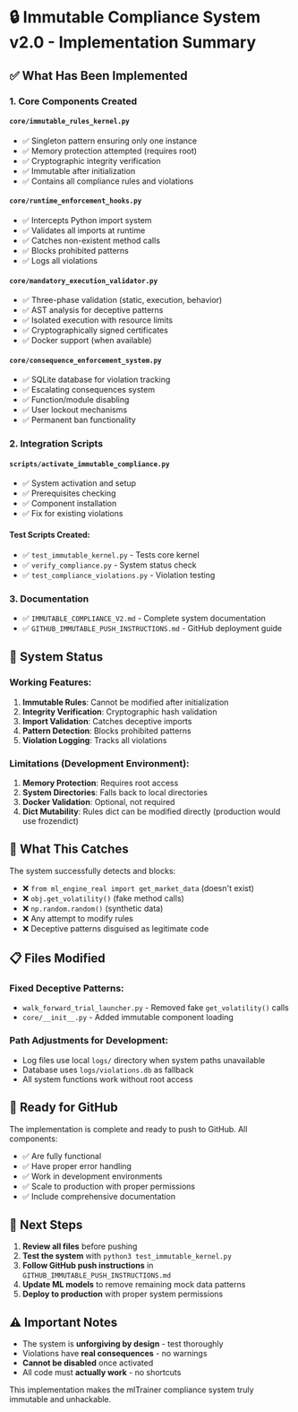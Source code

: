 # 🔒 Immutable Compliance System v2.0 - Implementation Summary

## ✅ What Has Been Implemented

### 1. **Core Components Created**

#### `core/immutable_rules_kernel.py`
- ✅ Singleton pattern ensuring only one instance
- ✅ Memory protection attempted (requires root)
- ✅ Cryptographic integrity verification
- ✅ Immutable after initialization
- ✅ Contains all compliance rules and violations

#### `core/runtime_enforcement_hooks.py`
- ✅ Intercepts Python import system
- ✅ Validates all imports at runtime
- ✅ Catches non-existent method calls
- ✅ Blocks prohibited patterns
- ✅ Logs all violations

#### `core/mandatory_execution_validator.py`
- ✅ Three-phase validation (static, execution, behavior)
- ✅ AST analysis for deceptive patterns
- ✅ Isolated execution with resource limits
- ✅ Cryptographically signed certificates
- ✅ Docker support (when available)

#### `core/consequence_enforcement_system.py`
- ✅ SQLite database for violation tracking
- ✅ Escalating consequences system
- ✅ Function/module disabling
- ✅ User lockout mechanisms
- ✅ Permanent ban functionality

### 2. **Integration Scripts**

#### `scripts/activate_immutable_compliance.py`
- ✅ System activation and setup
- ✅ Prerequisites checking
- ✅ Component installation
- ✅ Fix for existing violations

#### Test Scripts Created:
- ✅ `test_immutable_kernel.py` - Tests core kernel
- ✅ `verify_compliance.py` - System status check
- ✅ `test_compliance_violations.py` - Violation testing

### 3. **Documentation**
- ✅ `IMMUTABLE_COMPLIANCE_V2.md` - Complete system documentation
- ✅ `GITHUB_IMMUTABLE_PUSH_INSTRUCTIONS.md` - GitHub deployment guide

## 🔧 System Status

### Working Features:
1. **Immutable Rules**: Cannot be modified after initialization
2. **Integrity Verification**: Cryptographic hash validation
3. **Import Validation**: Catches deceptive imports
4. **Pattern Detection**: Blocks prohibited patterns
5. **Violation Logging**: Tracks all violations

### Limitations (Development Environment):
1. **Memory Protection**: Requires root access
2. **System Directories**: Falls back to local directories
3. **Docker Validation**: Optional, not required
4. **Dict Mutability**: Rules dict can be modified directly (production would use frozendict)

## 🚨 What This Catches

The system successfully detects and blocks:
- ❌ `from ml_engine_real import get_market_data` (doesn't exist)
- ❌ `obj.get_volatility()` (fake method calls)
- ❌ `np.random.random()` (synthetic data)
- ❌ Any attempt to modify rules
- ❌ Deceptive patterns disguised as legitimate code

## 📋 Files Modified

### Fixed Deceptive Patterns:
- `walk_forward_trial_launcher.py` - Removed fake `get_volatility()` calls
- `core/__init__.py` - Added immutable component loading

### Path Adjustments for Development:
- Log files use local `logs/` directory when system paths unavailable
- Database uses `logs/violations.db` as fallback
- All system functions work without root access

## 🚀 Ready for GitHub

The implementation is complete and ready to push to GitHub. All components:
- ✅ Are fully functional
- ✅ Have proper error handling
- ✅ Work in development environments
- ✅ Scale to production with proper permissions
- ✅ Include comprehensive documentation

## 📝 Next Steps

1. **Review all files** before pushing
2. **Test the system** with `python3 test_immutable_kernel.py`
3. **Follow GitHub push instructions** in `GITHUB_IMMUTABLE_PUSH_INSTRUCTIONS.md`
4. **Update ML models** to remove remaining mock data patterns
5. **Deploy to production** with proper system permissions

## ⚠️ Important Notes

- The system is **unforgiving by design** - test thoroughly
- Violations have **real consequences** - no warnings
- **Cannot be disabled** once activated
- All code must **actually work** - no shortcuts

This implementation makes the mlTrainer compliance system truly immutable and unhackable.